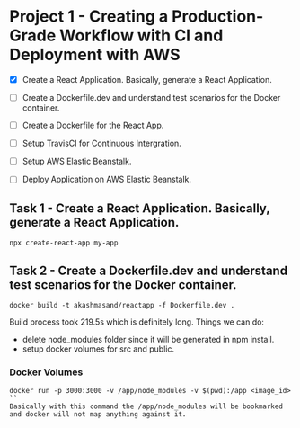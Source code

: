 # Project 1 - Creating a Production-Grade Workflow with CI and Deployment with AWS
- [X] Create a React Application. Basically, generate a React Application.
- [ ] Create a Dockerfile.dev and understand test scenarios for the Docker container.
- [ ] Create a Dockerfile for the React App.
- [ ] Setup TravisCI for Continuous Intergration.
- [ ] Setup AWS Elastic Beanstalk.
- [ ] Deploy Application on AWS Elastic Beanstalk.


## Task 1 - Create a React Application. Basically, generate a React Application.

```
npx create-react-app my-app
```

## Task 2 - Create a Dockerfile.dev and understand test scenarios for the Docker container.

```
docker build -t akashmasand/reactapp -f Dockerfile.dev .
```
Build process took 219.5s which is definitely long. Things we can do:
- delete node_modules folder since it will be generated in npm install.
- setup docker volumes for src and public.

### Docker Volumes
```
docker run -p 3000:3000 -v /app/node_modules -v $(pwd):/app <image_id>
``
Basically with this command the /app/node_modules will be bookmarked and docker will not map anything against it.